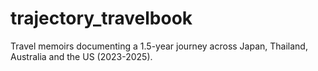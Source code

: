 # trajectory_travelbook
Travel memoirs documenting a 1.5-year journey across Japan, Thailand, Australia and the US (2023-2025).
